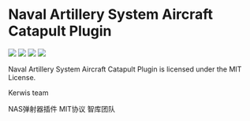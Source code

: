 # Naval Artillery System Aircraft Catapult Plugin

 ![](https://img.shields.io/badge/Status-Developing-brightgreen.svg?style=flat-square)
 ![](https://img.shields.io/badge/Download-N/A-green.svg?style=flat-square)
 ![](https://img.shields.io/badge/MOD_Version-N/A-orange.svg?style=flat-square)
 ![](https://img.shields.io/badge/KSP_Version-N/A-blue.svg?style=flat-square)

Naval Artillery System Aircraft Catapult Plugin is licensed under the MIT License.

Kerwis team

NAS弹射器插件 MIT协议 智库团队
